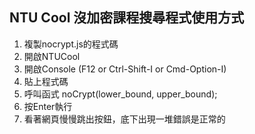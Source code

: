 ## NTU Cool 沒加密課程搜尋程式使用方式
1. 複製nocrypt.js的程式碼
2. 開啟NTUCool
3. 開啟Console (F12 or Ctrl-Shift-I or Cmd-Option-I)
4. 貼上程式碼
5. 呼叫函式 noCrypt(lower_bound, upper_bound);
6. 按Enter執行
7. 看著網頁慢慢跳出按鈕，底下出現一堆錯誤是正常的
